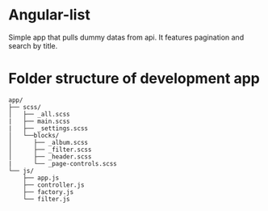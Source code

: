 # Angular-list

Simple app that pulls dummy datas from api. 
It features pagination and search by title.

# Folder structure of development app

```
app/
├── scss/
│   ├── _all.scss
|   ├── main.scss
|   ├── _settings.scss
│   └──blocks/
│      ├── _album.scss
│      ├── _filter.scss
│      ├── _header.scss
|      └── _page-controls.scss
└── js/
    ├── app.js
    ├── controller.js
    ├── factory.js
    └── filter.js
```
